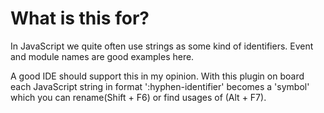 # What is this for?

In JavaScript we quite often use strings as some kind of identifiers. Event and module names are good examples here.
 
A good IDE should support this in my opinion. With this plugin on board each JavaScript string
 in format ':hyphen-identifier' becomes a 'symbol' which you can rename(Shift + F6) or find usages of (Alt + F7).